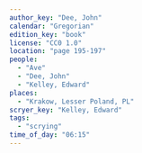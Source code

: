 ```yaml
---
author_key: "Dee, John"
calendar: "Gregorian"
edition_key: "book"
license: "CC0 1.0"
location: "page 195-197"
people:
  - "Ave"
  - "Dee, John"
  - "Kelley, Edward"
places:
  - "Krakow, Lesser Poland, PL"
scryer_key: "Kelley, Edward"
tags:
  - "scrying"
time_of_day: "06:15"
---
```

